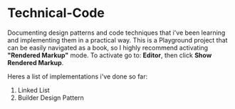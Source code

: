 # Technical-Code
Documenting design patterns and code techniques that i've been learning and implementing them in a practical way. This is a Playground project that can be easily navigated as a book, so I highly recommend activating **"Rendered Markup"** mode. To activate go to: **Editor**, then click **Show Rendered Markup**.

Heres a list of implementations i've done so far:

1. Linked List
2. Builder Design Pattern
